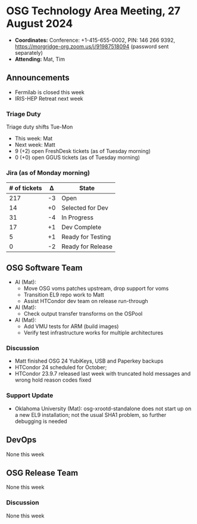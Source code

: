 # OSG Technology Area Meeting, 27 August 2024

-   **Coordinates:** Conference: +1-415-655-0002, PIN: 146 266 9392,
    <https://morgridge-org.zoom.us/j/91987518094> (password sent separately)
-   **Attending:** Mat, Tim

## Announcements

-   Fermilab is closed this week
-   IRIS-HEP Retreat next week

### Triage Duty

Triage duty shifts Tue-Mon

-   This week: Mat
-   Next week: Matt
-   9 (+2) open FreshDesk tickets (as of Tuesday morning)
-   0 (+0) open GGUS tickets (as of Tuesday morning)

### Jira (as of Monday morning)

| # of tickets | &Delta; | State             |
|--------------|---------|-------------------|
| 217          | -3      | Open              |
| 14           | +0      | Selected for Dev  |
| 31           | -4      | In Progress       |
| 17           | +1      | Dev Complete      |
| 5            | +1      | Ready for Testing |
| 0            | -2      | Ready for Release |

## OSG Software Team

-   AI (Mat):
    - Move OSG voms patches upstream, drop support for voms
    - Transition EL9 repo work to Matt
    - Assist HTCondor dev team on release run-through
-   AI (Mat):
    - Check output transfer transforms on the OSPool
-   AI (Mat):
    - Add VMU tests for ARM (build images)
    - Verify test infrastructure works for multiple architectures

### Discussion

-   Matt finished OSG 24 YubiKeys, USB and Paperkey backups
-   HTCondor 24 scheduled for October;
-   HTCondor 23.9.7 released last week with truncated hold messages and wrong hold reason codes fixed


### Support Update

-   Oklahoma University (Mat): osg-xrootd-standalone does not start up on a new EL9 installation;
    not the usual SHA1 problem, so further debugging is needed


## DevOps

None this week

## OSG Release Team

None this week

### Discussion

None this week
